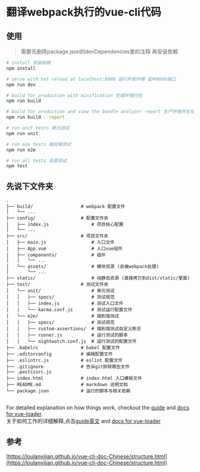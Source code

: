 # 翻译webpack执行的vue-cli代码

## 使用
> 需要先删除package.json的devDependencies里的注释 再安装依赖
``` bash
# install 安装依赖
npm install

# serve with hot reload at localhost:8080 运行开发环境 监听8080端口
npm run dev

# build for production with minification 生成环境打包
npm run build

# build for production and view the bundle analyzer report 生产环境并生成报告
npm run build --report

# run unit tests 单元测试
npm run unit

# run e2e tests 端对端测试
npm run e2e

# run all tests 全部测试
npm test
```


## 先说下文件夹

``` base
.
├── build/                  # webpack 配置文件
│   └── ...
├── config/                 # 配置文件夹
│   ├── index.js                # 项目核心配置
│   └── ...
├── src/					# 项目文件夹
│   ├── main.js                 # 入口文件
│   ├── App.vue                 # 入口vue组件
│   ├── components/             # 组件
│   │   └── ...
│   └── assets/                 # 模块资源 (会被webpack处理)
│       └── ...
├── static/                     # 纯静态资源 (直接拷贝到dist/static/里面)
├── test/					# 测试文件夹
│   └── unit/                   # 单元测试
│   │   ├── specs/              # 测试规范
│   │   ├── index.js            # 测试入口文件
│   │   └── karma.conf.js       # 测试运行配置文件
│   └── e2e/                    # 端到端测试
│   │   ├── specs/              # 测试规范
│   │   ├── custom-assertions/  # 端到端测试自定义断言
│   │   ├── runner.js           # 运行测试的脚本
│   │   └── nightwatch.conf.js  # 运行测试的配置文件
├── .babelrc                # babel 配置文件
├── .editorconfig           # 编辑配置文件
├── .eslintrc.js            # eslint 配置文件
├── .gitignore              # 告诉git排除哪些文件
├── .postcssrc.js           
├── index.html              # index.html 入口模板文件
├── README.md               # markdown 说明文档
└── package.json            # 运行的脚本与相关依赖
```


## 
For detailed explanation on how things work, checkout the [guide](http://vuejs-templates.github.io/webpack/) and [docs for vue-loader](http://vuejs.github.io/vue-loader).  
关于如何工作的详细解释,点击[guide英文](http://vuejs-templates.github.io/webpack/) and [docs for vue-loader](http://vuejs.github.io/vue-loader)

## 参考
[https://loulanyijian.github.io/vue-cli-doc-Chinese/structure.html](https://loulanyijian.github.io/vue-cli-doc-Chinese/structure.html)
